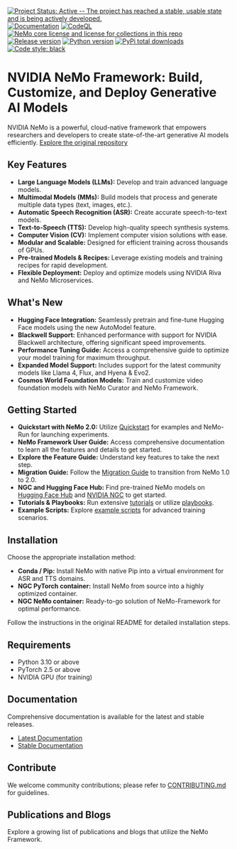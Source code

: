 [![Project Status: Active -- The project has reached a stable, usable state and is being actively developed.](http://www.repostatus.org/badges/latest/active.svg)](http://www.repostatus.org/#active)
[![Documentation](https://readthedocs.com/projects/nvidia-nemo/badge/?version=main)](https://docs.nvidia.com/deeplearning/nemo/user-guide/docs/en/main/)
[![CodeQL](https://github.com/nvidia/nemo/actions/workflows/codeql.yml/badge.svg?branch=main&event=push)](https://github.com/nvidia/nemo/actions/workflows/codeql.yml)
[![NeMo core license and license for collections in this repo](https://img.shields.io/badge/License-Apache%202.0-brightgreen.svg)](https://github.com/NVIDIA/NeMo/blob/master/LICENSE)
[![Release version](https://badge.fury.io/py/nemo-toolkit.svg)](https://badge.fury.io/py/nemo-toolkit)
[![Python version](https://img.shields.io/pypi/pyversions/nemo-toolkit.svg)](https://badge.fury.io/py/nemo-toolkit)
[![PyPi total downloads](https://static.pepy.tech/personalized-badge/nemo-toolkit?period=total&units=international_system&left_color=grey&right_color=brightgreen&left_text=downloads)](https://pepy.tech/project/nemo-toolkit)
[![Code style: black](https://img.shields.io/badge/code%20style-black-000000.svg)](https://github.com/psf/black)

# NVIDIA NeMo Framework: Build, Customize, and Deploy Generative AI Models

NVIDIA NeMo is a powerful, cloud-native framework that empowers researchers and developers to create state-of-the-art generative AI models efficiently.  [Explore the original repository](https://github.com/NVIDIA/NeMo)

## Key Features

*   **Large Language Models (LLMs):** Develop and train advanced language models.
*   **Multimodal Models (MMs):** Build models that process and generate multiple data types (text, images, etc.).
*   **Automatic Speech Recognition (ASR):** Create accurate speech-to-text models.
*   **Text-to-Speech (TTS):** Develop high-quality speech synthesis systems.
*   **Computer Vision (CV):** Implement computer vision solutions with ease.
*   **Modular and Scalable:** Designed for efficient training across thousands of GPUs.
*   **Pre-trained Models & Recipes:** Leverage existing models and training recipes for rapid development.
*   **Flexible Deployment:** Deploy and optimize models using NVIDIA Riva and NeMo Microservices.

## What's New

*   **Hugging Face Integration:** Seamlessly pretrain and fine-tune Hugging Face models using the new AutoModel feature.
*   **Blackwell Support:**  Enhanced performance with support for NVIDIA Blackwell architecture, offering significant speed improvements.
*   **Performance Tuning Guide:** Access a comprehensive guide to optimize your model training for maximum throughput.
*   **Expanded Model Support:** Includes support for the latest community models like Llama 4, Flux, and Hyena & Evo2.
*   **Cosmos World Foundation Models:** Train and customize video foundation models with NeMo Curator and NeMo Framework.

## Getting Started

*   **Quickstart with NeMo 2.0:** Utilize [Quickstart](https://docs.nvidia.com/nemo-framework/user-guide/latest/nemo-2.0/quickstart.html) for examples and NeMo-Run for launching experiments.
*   **NeMo Framework User Guide:** Access comprehensive documentation to learn all the features and details to get started.
*   **Explore the Feature Guide:** Understand key features to take the next step.
*   **Migration Guide:**  Follow the [Migration Guide](https://docs.nvidia.com/nemo-framework/user-guide/latest/nemo-2.0/migration/index.html#migration-guide) to transition from NeMo 1.0 to 2.0.
*   **NGC and Hugging Face Hub:**  Find pre-trained NeMo models on [Hugging Face Hub](https://huggingface.co/models?library=nemo&sort=downloads&search=nvidia) and [NVIDIA NGC](https://catalog.ngc.nvidia.com/models?query=nemo&orderBy=weightPopularDESC) to get started.
*   **Tutorials & Playbooks:** Run extensive [tutorials](https://docs.nvidia.com/deeplearning/nemo/user-guide/docs/en/stable/starthere/tutorials.html) or utilize [playbooks](https://docs.nvidia.com/nemo-framework/user-guide/latest/playbooks/index.html).
*   **Example Scripts:** Explore [example scripts](https://github.com/NVIDIA/NeMo/tree/main/examples) for advanced training scenarios.

## Installation

Choose the appropriate installation method:

*   **Conda / Pip:** Install NeMo with native Pip into a virtual environment for ASR and TTS domains.
*   **NGC PyTorch container:** Install NeMo from source into a highly optimized container.
*   **NGC NeMo container:** Ready-to-go solution of NeMo-Framework for optimal performance.

Follow the instructions in the original README for detailed installation steps.

## Requirements

*   Python 3.10 or above
*   PyTorch 2.5 or above
*   NVIDIA GPU (for training)

## Documentation

Comprehensive documentation is available for the latest and stable releases.

*   [Latest Documentation](https://docs.nvidia.com/deeplearning/nemo/user-guide/docs/en/main/)
*   [Stable Documentation](https://docs.nvidia.com/deeplearning/nemo/user-guide/docs/en/stable/)

## Contribute

We welcome community contributions; please refer to [CONTRIBUTING.md](https://github.com/NVIDIA/NeMo/blob/stable/CONTRIBUTING.md) for guidelines.

## Publications and Blogs

Explore a growing list of publications and blogs that utilize the NeMo Framework.